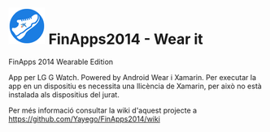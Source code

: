 ![Logo](https://github.com/Yayego/FinApps2014/blob/HeronPC/FinApps2014.Wearable.App/Resources/drawable/Icon.png) FinApps2014 - Wear it
===========

FinApps 2014 Wearable Edition

App per LG G Watch. Powered by Android Wear i Xamarin. Per executar la app en un dispositiu es necessita una llicència de Xamarin, per això no està instalada als dispositius del jurat.

Per més informació consultar la wiki d'aquest projecte a https://github.com/Yayego/FinApps2014/wiki
